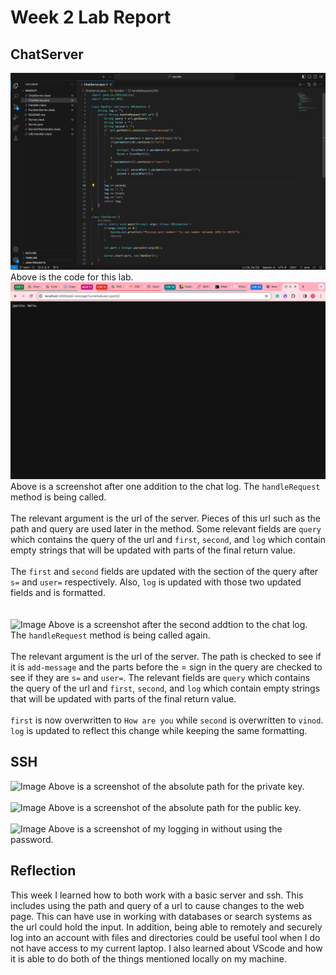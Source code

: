 # Week 2 Lab Report
## ChatServer
![Image](Chat1.png)
Above is the code for this lab. <br/>
![Image](Chat2.png)
Above is a screenshot after one addition to the chat log. The ```handleRequest``` method is being called. <br/> \
The relevant argument is the url of the server. Pieces of this url such as the path and
query are used later in the method. Some relevant fields are ```query``` which contains
the query of the url and ```first```, ```second```, and ```log``` which contain empty 
strings that will be updated with parts of the final return value. <br/> \
The ```first``` and ```second``` fields are updated with the section of the query after
```s=``` and ```user=``` respectively. Also, ```log``` is updated with those two updated fields 
and is formatted. <br/>\
<br/>
![Image](Chat3.png)
Above is a screenshot after the second addtion to the chat log. The ```handleRequest``` method is being called again. <br/> \
The relevant argument is the url of the server. The path is checked to see if it is ```add-message``` and the parts before the 
= sign in the query are checked to see if they are ```s=``` and ```user=```. The relevant fields are ```query``` which contains
the query of the url and ```first```, ```second```, and ```log``` which contain empty 
strings that will be updated with parts of the final return value. <br/> \
```first``` is now overwritten to ```How are you``` while ```second``` is overwritten to ```vinod```. ```log``` is updated
to reflect this change while keeping the same formatting. <br/> 
## SSH
![Image](SCPrivateKey.png)
Above is a screenshot of the absolute path for the private key. <br/> \
![Image](Public1.png)
Above is a screenshot of the absolute path for the public key. <br/> \
![Image](NoPassword.png)
Above is a screenshot of my logging in without using the password. <br/> 
## Reflection
This week I learned how to both work with a basic server and ssh. 
This includes using the path and query of a url to cause changes to the web page. This can have use in
working with databases or search systems as the url could hold the input. In addition, being able to 
remotely and securely log into an account with files and directories could be useful tool when I do not
have access to my current laptop. I also learned about VScode and how it is able to do both of the things mentioned
locally on my machine. 



